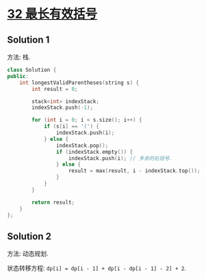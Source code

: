 # [32 最长有效括号](https://leetcode.cn/problems/longest-valid-parentheses/)

## Solution 1

方法: 栈.

```cpp
class Solution {
public:
    int longestValidParentheses(string s) {
        int result = 0;

        stack<int> indexStack;
        indexStack.push(-1);

        for (int i = 0; i < s.size(); i++) {
            if (s[i] == '(') {
                indexStack.push(i);
            } else {
                indexStack.pop();
                if (indexStack.empty()) {
                    indexStack.push(i); // 多余的右括号.
                } else {
                    result = max(result, i - indexStack.top());
                }
            }
        }

        return result;
    }
};
```

## Solution 2

方法: 动态规划.

状态转移方程: `dp[i] = dp[i - 1] + dp[i - dp[i - 1] - 2] + 2`.
